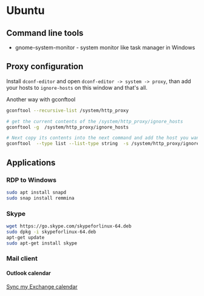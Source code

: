 # Ubuntu

## Command line tools

* gnome-system-monitor - system monitor like task manager in Windows

## Proxy configuration

Install `dconf-editor` and open `dconf-editor -> system -> proxy`, than add your hosts to `ignore-hosts` on this window and that's all.

Another way with gconftool

```bash
gconftool --recursive-list /system/http_proxy

# get the current contents of the /system/http_proxy/ignore_hosts
gconftool -g  /system/http_proxy/ignore_hosts

# Next copy its contents into the next command and add the host you want to add.
gconftool  --type list --list-type string  -s /system/http_proxy/ignore_hosts '[localhost,127.0.0.0/8,myhost]'
```

## Applications

### RDP to Windows

```bash
sudo apt install snapd
sudo snap install remmina
```

### Skype

```bash
wget https://go.skype.com/skypeforlinux-64.deb
sudo dpkg -i skypeforlinux-64.deb
apt-get update
sudo apt-get install skype
```

### Mail client

#### Outlook calendar

[Sync my Exchange calendar](https://askubuntu.com/questions/562498/how-do-i-sync-my-exchange-calendar-in-ubuntu-thunderbird-lightning)